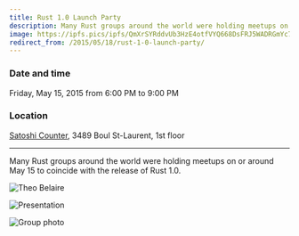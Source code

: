```yaml
---
title: Rust 1.0 Launch Party
description: Many Rust groups around the world were holding meetups on or around May 15 to coincide with the release of Rust 1.0.
image: https://ipfs.pics/ipfs/QmXrSYRddvUb3HzE4otfVYQ668DsFRJ5WADRGmYc7bVp1T
redirect_from: /2015/05/18/rust-1-0-launch-party/
---
```


### Date and time
Friday, May 15, 2015 from 6:00 PM to 9:00 PM

### Location
[Satoshi Counter](https://goo.gl/maps/TqA69DavVMD2), 3489 Boul St-Laurent, 1st floor

---

Many Rust groups around the world were holding meetups on or around May 15 to coincide with the release of Rust 1.0.

![Theo Belaire](https://ipfs.pics/ipfs/QmbaKw1Eb5vCKF4paKGB5kpj26ztbLeEXL2h3pddnkgChP)

![Presentation](https://ipfs.pics/ipfs/QmPHJHieREpmYZUf8g3fbDPMetgAi5LiQQPXQJXmgoDiZ2)

![Group photo](https://ipfs.pics/ipfs/QmXrSYRddvUb3HzE4otfVYQ668DsFRJ5WADRGmYc7bVp1T)
